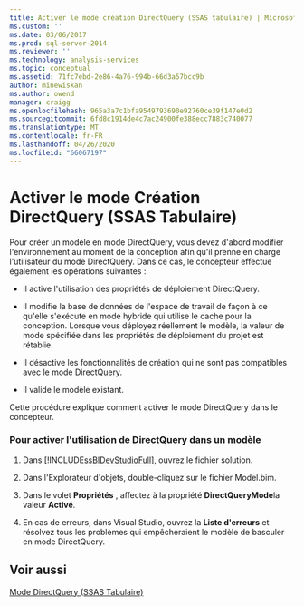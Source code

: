 ```yaml
---
title: Activer le mode création DirectQuery (SSAS tabulaire) | Microsoft Docs
ms.custom: ''
ms.date: 03/06/2017
ms.prod: sql-server-2014
ms.reviewer: ''
ms.technology: analysis-services
ms.topic: conceptual
ms.assetid: 71fc7ebd-2e86-4a76-994b-66d3a57bcc9b
author: minewiskan
ms.author: owend
manager: craigg
ms.openlocfilehash: 965a3a7c1bfa9549793690e92760ce39f147e0d2
ms.sourcegitcommit: 6fd8c1914de4c7ac24900fe388ecc7883c740077
ms.translationtype: MT
ms.contentlocale: fr-FR
ms.lasthandoff: 04/26/2020
ms.locfileid: "66067197"
---
```

# <a name="enable-directquery-design-mode-ssas-tabular"></a>Activer le mode Création DirectQuery (SSAS Tabulaire)
  Pour créer un modèle en mode DirectQuery, vous devez d'abord modifier l'environnement au moment de la conception afin qu'il prenne en charge l'utilisateur du mode DirectQuery. Dans ce cas, le concepteur effectue également les opérations suivantes :  
  
-   Il active l'utilisation des propriétés de déploiement DirectQuery.  
  
-   Il modifie la base de données de l'espace de travail de façon à ce qu'elle s'exécute en mode hybride qui utilise le cache pour la conception. Lorsque vous déployez réellement le modèle, la valeur de mode spécifiée dans les propriétés de déploiement du projet est rétablie.  
  
-   Il désactive les fonctionnalités de création qui ne sont pas compatibles avec le mode DirectQuery.  
  
-   Il valide le modèle existant.  
  
 Cette procédure explique comment activer le mode DirectQuery dans le concepteur.  
  
### <a name="to-enable-use-of-directquery-in-a-model"></a>Pour activer l'utilisation de DirectQuery dans un modèle  
  
1.  Dans [!INCLUDE[ssBIDevStudioFull](../../includes/ssbidevstudiofull-md.md)], ouvrez le fichier solution.  
  
2.  Dans l'Explorateur d'objets, double-cliquez sur le fichier Model.bim.  
  
3.  Dans le volet **Propriétés** , affectez à la propriété **DirectQueryMode**la valeur **Activé**.  
  
4.  En cas de erreurs, dans Visual Studio, ouvrez la **Liste d'erreurs** et résolvez tous les problèmes qui empêcheraient le modèle de basculer en mode DirectQuery.  
  
## <a name="see-also"></a>Voir aussi  
 [Mode DirectQuery &#40;SSAS Tabulaire&#41;](directquery-mode-ssas-tabular.md)  
  
  
